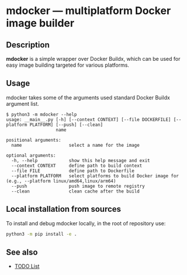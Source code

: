# mdocker — multiplatform Docker image builder

## Description

**mdocker** is a simple wrapper over Docker Buildx, which can be used for easy image building targeted for various platforms.

## Usage

mdocker takes some of the arguments used standard Docker Buildx argument list.

```help
$ python3 -m mdocker --help
usage: __main__.py [-h] [--context CONTEXT] [--file DOCKERFILE] [--platform PLATFORM] [--push] [--clean]
                   name

positional arguments:
  name                  select a name for the image

optional arguments:
  -h, --help            show this help message and exit
  --context CONTEXT     define path to build context
  --file FILE           define path to Dockerfile
  --platform PLATFORM   select platforms to build Docker image for (e.g., --platform linux/amd64,linux/arm64)
  --push                push image to remote registry
  --clean               clean cache after the build
```

## Local installation from sources

To install and debug mdocker locally, in the root of repository use:

```sh
python3 -m pip install -e .
```

## See also

- [TODO List](TODO.md)
